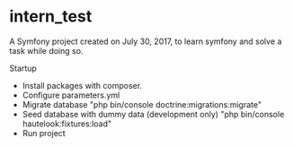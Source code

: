 intern_test
===========

A Symfony project created on July 30, 2017, to learn symfony and solve a task while doing so.

Startup
 - Install packages with composer.
 - Configure parameters.yml
 - Migrate database "php bin/console doctrine:migrations:migrate"
 - Seed database with dummy data (development only) "php bin/console hautelook:fixtures:load"
 - Run project

